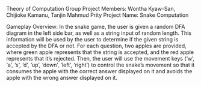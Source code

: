 Theory of Computation Group Project
Members: Wontha Kyaw-San, Chijioke Kamanu, Tanjin Mahmud Prity
Project Name: Snake Computation

Gameplay Overview:
In the snake game, the user is given a random DFA diagram in the left side bar, as well as a string input of random length. 
This information will be used by the user to determine if the given string is accepted by the DFA or not. 
For each question, two apples are provided, where green apple represents that the string is accepted, and the red apple represents that it’s rejected. 
Then, the user will use the movement keys (‘w’, ‘a’, ‘s’, ‘d’, ‘up’, ‘down’, ‘left’, ‘right’) to control the snake’s movement so that it consumes the apple with the correct answer displayed on it and avoids the apple with the wrong answer displayed on it.
